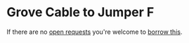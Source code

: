 # Grove Cable to Jumper F
If there are no [open requests](../../../../issues?q=is%3Aissue+is%3Aopen+%22Grove+Cable+to+Jumper+F%22) you're welcome to [borrow this](../../../../issues/new?title=Borrow+request+for+Grove+Cable+to+Jumper+F&body=1+piece+of+%5Bthis%5D%28..%2Fblob%2Fmain%2F.%2FParts%2FCables%2FGrove_Cable_to_Jumper_F.md%29+for+~2+weeks.).